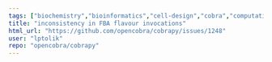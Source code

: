 ```yaml
---
tags: ["biochemistry","bioinformatics","cell-design","cobra","computational-biology","enhancement","flux","help-wanted","metabolic-models","metabolic-network","metabolism","modeling","python","sbml","sbml-model","sbml-simulation","strain-engineering","systems-biology"]
title: "inconsistency in FBA flavour invocations"
html_url: "https://github.com/opencobra/cobrapy/issues/1248"
user: "lptolik"
repo: "opencobra/cobrapy"
---
```


